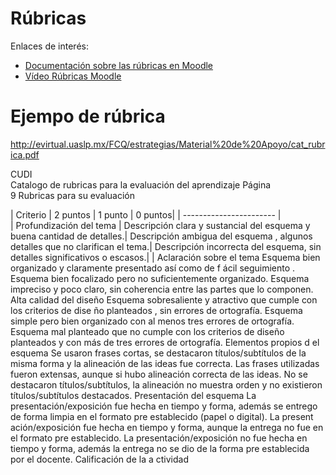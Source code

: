 
# Rúbricas 

Enlaces de interés:
* [Documentación sobre las rúbricas en Moodle](https://docs.moodle.org/all/es/30/R%C3%BAbricas)
* [Vídeo Rúbricas Moodle](https://www.youtube.com/watch?v=syqaM-MqgJ4)

# Ejempo de rúbrica

http://evirtual.uaslp.mx/FCQ/estrategias/Material%20de%20Apoyo/cat_rubrica.pdf


CUDI  
Catalogo de rubricas para la evaluación del aprendizaje
Página  
9
Rubricas para su evaluación

| Criterio                | 2 puntos | 1 punto | 0 puntos|
| ----------------------- |  
| Profundización del tema | Descripción clara y sustancial del esquema y buena cantidad de detalles.| Descripción ambigua del esquema
, 
algunos  detalles que  no  clarifican el tema.| Descripción incorrecta del esquema, sin detalles significativos o escasos.|
| Aclaración 
sobre el tema
Esquema    bien    organizado    y 
claramente  presentado  así  como 
de f
ácil seguimiento
.
Esquema   bien  focalizado  pero  no 
suficientemente organizado.
Esquema 
impreciso
y  poco  claro, 
sin coherencia entre las partes que 
lo componen.
Alta calidad del 
diseño
Esquema  sobresaliente  y  atractivo 
que  cumple  con  los  criterios  de 
dise
ño  planteados
,  sin  errores  de 
ortografía.
Esquema 
simple 
pero 
bien 
organizado
con   al   menos   tres 
errores de ortografía.
Esquema  mal  planteado  que  no 
cumple con los criterios de diseño 
planteados
y   con   más   de   tres 
errores de ortografía.
Elementos 
propios d
el 
esquema
Se    usaron    frases    cortas,    se 
destacaron títulos/subtítulos  de la 
misma forma y la alineación de las 
ideas fue correcta.
Las     frases     utilizadas     fueron 
extensas, 
aunque 
si 
hubo 
alineación correcta de las ideas. 
No 
se 
destacaron 
títulos/subtítulos,
la  alineación  no 
muestra   orden   y   no   existieron 
títulos/subtítulos destacados. 
Presentación 
del esquema
La    presentación/exposición    fue 
hecha en tiempo y forma, además 
se  entrego  de  forma  limpia  en  el 
formato  pre  establecido  (papel  o 
digital).
La    present
ación/exposición    fue 
hecha en tiempo y forma, aunque 
la  entrega  no  fue  en  el  formato 
pre establecido.
La  presentación/exposición  no  fue 
hecha en tiempo y forma, además 
la  entrega  no  se  dio  de  la  forma 
pre establecida por el docente. 
Calificación de la a
ctividad
